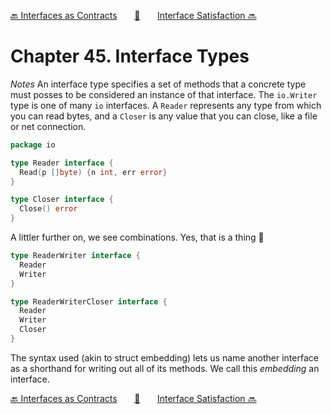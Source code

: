 [🔙 Interfaces as Contracts][previous-chapter]&nbsp;&nbsp;&nbsp;&nbsp;&nbsp;&nbsp;&nbsp;[🏡][readme]&nbsp;&nbsp;&nbsp;&nbsp;&nbsp;&nbsp;&nbsp;[Interface Satisfaction 🔜][upcoming-chapter]

# Chapter 45. Interface Types

_Notes_
An interface type specifies a set of methods that a concrete type must posses to be considered an
instance of that interface. The `io.Writer` type is one of many `io` interfaces. A `Reader` 
represents any type from which you can read bytes, and a `Closer` is any value that you can close,
like a file or net connection.

```go
package io

type Reader interface {
  Read(p []byte) {n int, err error}
}

type Closer interface {
  Close() error
}
```

A littler further on, we see combinations. Yes, that is a thing 💖

```go
type ReaderWriter interface {
  Reader
  Writer
}

type ReaderWriterCloser interface {
  Reader
  Writer
  Closer
}
```

The syntax used (akin to struct embedding) lets us name another interface as a shorthand for writing
out all of its methods. We call this _embedding_ an interface.

[🔙 Interfaces as Contracts][previous-chapter]&nbsp;&nbsp;&nbsp;&nbsp;&nbsp;&nbsp;&nbsp;[🏡][readme]&nbsp;&nbsp;&nbsp;&nbsp;&nbsp;&nbsp;&nbsp;[Interface Satisfaction 🔜][upcoming-chapter]

[readme]: README.md
[previous-chapter]: ch044-interfaces-as-contracts.md
[upcoming-chapter]: ch046-interface-satisfaction.md
